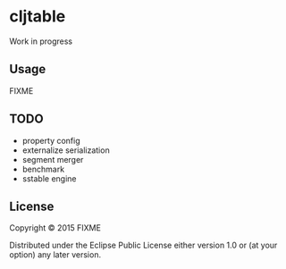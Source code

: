 # cljtable

Work in progress

## Usage

FIXME

## TODO

- property config
- externalize serialization
- segment merger
- benchmark
- sstable engine

## License

Copyright © 2015 FIXME

Distributed under the Eclipse Public License either version 1.0 or (at
your option) any later version.
